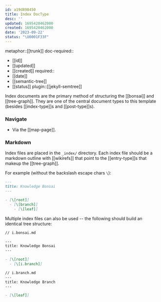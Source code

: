 ```yaml
---
id: a19d898450
title: Index DocType
desc: ''
updated: 1695420462000
created: 1695420462000
date: '2023-09-22'
status: "\U0001F33F"
---
```


metaphor::[[trunk]]
doc-required::
- [[id]]
- [[updated]]
- [[created]]
required::
- [[date]]
- [[semantic-tree]]
- [[status]]
plugin::[[jekyll-semtree]]


Index documents are the primary method of structuring the [[bonsai]] and [[tree-graph]]. They are one of the central document types to this template (besides [[index-type]]s and [[post-type]]s).

### Navigate

- Via the [[map-page]].

### Markdown

Index files are placed in the `_index/` directory. Each index file should be a markdown outline with \[\[wikirefs]] that point to the [[entry-type]]s that makeup the [[tree-graph]].

For example (without the backslash escape chars `\`):

```markdown
---
title: Knowledge Bonsai
---

- [\[root]]
  - [\[branch]]
    - [\[leaf]]
```

Multiple index files can also be used -- the following should build an identical tree structure:

```markdown
// i.bonsai.md

---
title: Knowledge Bonsai
---

- [\[root]]
  - [\[i.branch]]

// i.branch.md
---
title: Knowledge Branch
---

- [\[leaf]]

```
